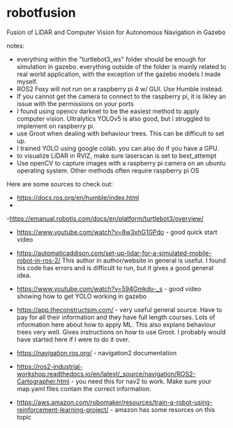 # robotfusion
Fusion of LiDAR and Computer Vision for Autonomous Navigation in Gazebo

notes:
- everything within the "turtlebot3_ws" folder should be enough for simulation in gazebo. everything outside of the folder is mainly related to real world application, with the exception of the gazebo models I made myself.
- ROS2 Foxy will not run on a raspberry pi 4 w/ GUI. Use Humble instead.
- If you cannot get the camera to connect to the raspberry pi, it is likley an issue with the permissions on your ports
- I found using opencv darknet to be the easiest method to apply computer vision. Ultralytics YOLOv5 is also good, but i struggled to implement on raspberry pi.
- use Groot when dealing with behaviour trees. This can be difficult to set up.
- I trained YOLO using google colab. you can also do if you have a GPU.
- to visualize LiDAR in RVIZ, make sure laserscan is set to best_attempt
- Use openCV to capture images with a raspberry pi camera on an ubuntu operating system. Other methods often require raspberry pi OS

Here are some sources to check out:
- https://docs.ros.org/en/humble/index.html
- 
-https://emanual.robotis.com/docs/en/platform/turtlebot3/overview/

- https://www.youtube.com/watch?v=8w3xhG1GPdo - good quick start video

- https://automaticaddison.com/set-up-lidar-for-a-simulated-mobile-robot-in-ros-2/ This author in author/website in general is useful. I found his code has errors and is difficult to run, but it gives a good general idea.

- https://www.youtube.com/watch?v=594Gmkdo-_s - good video showing how to get YOLO working in gazebo

- https://app.theconstructsim.com/ - very useful general source. Have to pay for all their information and they have full length courses. Lots of information here about how to apply ML. This also explans behaviour trees very well. Gives instructions on how to use Groot. I probably would have started here if I were to do it over.

- https://navigation.ros.org/ - navigation2 documentation

- https://ros2-industrial-workshop.readthedocs.io/en/latest/_source/navigation/ROS2-Cartographer.html - you need this for nav2 to work. Make sure your map.yaml files contain the correct information.

- https://aws.amazon.com/robomaker/resources/train-a-robot-using-reinforcement-learning-project/ - amazon has some resorces on this topic


